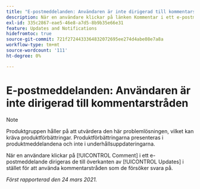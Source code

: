 ```yaml
---
title: "E-postmeddelanden: Användaren är inte dirigerad till kommentarstråden"
description: När en användare klickar på länken Kommentar i ett e-postmeddelande dirigeras de till överkanten av [!UICONTROL Updates] i stället för att använda kommentarstråden som de försöker svara på.
exl-id: 335c2867-eae5-46e8-a7d5-8b9b35e66e31
feature: Updates and Notifications
hidefromtoc: true
source-git-commit: 721f2724433364832072695ee274d4abe08e7a8a
workflow-type: tm+mt
source-wordcount: '111'
ht-degree: 0%

---
```


# E-postmeddelanden: Användaren är inte dirigerad till kommentarstråden

<!--Article created by request-->

>[!NOTE]
>
>Produktgruppen håller på att utvärdera den här problemlösningen, vilket kan kräva produktförbättringar. Produktförbättringarna presenteras i produktmeddelandena och inte i underhållsuppdateringarna.

När en användare klickar på [!UICONTROL Comment] i ett e-postmeddelande dirigeras de till överkanten av [!UICONTROL Updates] i stället för att använda kommentarstråden som de försöker svara på.

_Först rapporterad den 24 mars 2021._
